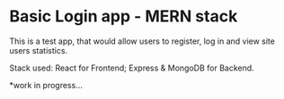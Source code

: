 # Basic Login app - MERN stack

This is a test app, that would allow users to register, log in and view site users statistics.

Stack used: React for Frontend; Express & MongoDB for Backend.

*work in progress...